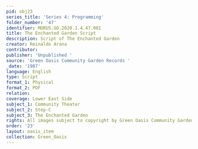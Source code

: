 ```yaml
---
pid: obj23
series_title: 'Series 4: Programming'
folder_number: '47'
identifier: MORUS.GO.2020.1.4.47.001
title: The Enchanted Garden Script
description: Script of The Enchanted Garden
creator: Reinaldo Arana
contributor:
publisher: 'Unpublished '
source: 'Green Oasis Community Garden Records '
_date: '1987'
language: English
type: Script
format_1: Physical
format_2: PDF
relation:
coverage: Lower East Side
subject_1: Community Theater
subject_2: Step-C
subject_3: The Enchanted Garden
rights: All images subject to copyright by Green Oasis Community Garden, Inc.
order: '23'
layout: oasis_item
collection: Green_Oasis
---
```

